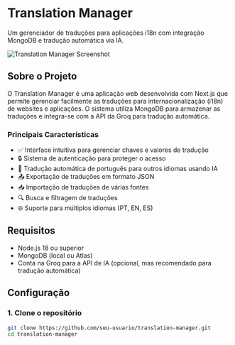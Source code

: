 # Translation Manager

Um gerenciador de traduções para aplicações i18n com integração MongoDB e tradução automática via IA.

![Translation Manager Screenshot](https://prnt.sc/2D4rXLywL6Ng.png?height=400&width=800)

## Sobre o Projeto

O Translation Manager é uma aplicação web desenvolvida com Next.js que permite gerenciar facilmente as traduções para internacionalização (i18n) de websites e aplicações. O sistema utiliza MongoDB para armazenar as traduções e integra-se com a API da Groq para tradução automática.

### Principais Características

- ✅ Interface intuitiva para gerenciar chaves e valores de tradução
- 🔒 Sistema de autenticação para proteger o acesso
- 🤖 Tradução automática de português para outros idiomas usando IA
- 📤 Exportação de traduções em formato JSON
- 📥 Importação de traduções de várias fontes
- 🔍 Busca e filtragem de traduções
- 🌐 Suporte para múltiplos idiomas (PT, EN, ES)

## Requisitos

- Node.js 18 ou superior
- MongoDB (local ou Atlas)
- Conta na Groq para a API de IA (opcional, mas recomendado para tradução automática)

## Configuração

### 1. Clone o repositório

```bash
git clone https://github.com/seu-usuario/translation-manager.git
cd translation-manager